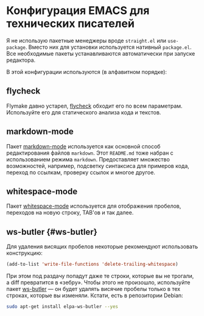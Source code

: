 # Конфигурация EMACS для технических писателей

Я не использую пакетные менеджеры вроде `straight.el` или `use-package`. Вместо них для установки используется нативный `package.el`. Все необходимые пакеты устанавливаются автоматически при запуске редактора.

В этой конфигурации используются (в алфавитном порядке):

## flycheck

Flymake давно устарел, [flycheck](https://www.flycheck.org/) обходит его по всем параметрам. Используйте его для статического анализа кода и текстов.

## markdown-mode

Пакет [markdown-mode](https://github.com/jrblevin/markdown-mode) используется как основной способ редактирования файлов `markdown`. Этот `README.md` тоже набран с использованием режима `markdown`. Предоставляет множество возможностей, например, подсветку синтаксиса для примеров кода, переход по ссылкам, проверку ссылок и многое другое.

## whitespace-mode

Пакет [whitespace-mode](https://www.emacswiki.org/emacs/WhiteSpace) используется для отображения пробелов, переходов на новую строку, TAB'ов и так далее.

## ws-butler {#ws-butler}

Для удаления висящих пробелов некоторые рекомендуют использовать конструкцию:

```lisp
(add-to-list 'write-file-functions 'delete-trailing-whitespace)
```

При этом под раздачу попадут даже те строки, которые вы не трогали, а diff превратится в «зебру». Чтобы этого не произошло, используйте пакет [ws-butler](https://github.com/lewang/ws-butler) — он будет удалять висячие пробелы только в тех строках, которые вы изменяли. Кстати, есть в репозитории Debian:

```bash
sudo apt-get install elpa-ws-butler --yes
```
